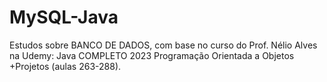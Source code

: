 # MySQL-Java
Estudos sobre BANCO DE DADOS, com base no curso do Prof. Nélio Alves na Udemy: Java COMPLETO 2023 Programação Orientada a Objetos +Projetos (aulas 263-288).
